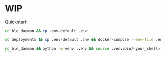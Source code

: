 # WIP
Quickstart:
```bash
cd ble_daemon && cp .env-default .env
```
```bash
cd deployments && cp .env-default .env && docker-compose --env-file .env up -d
```
````bash
cd ble_daemon && python -m venv .venv && source .venv/bin/<your_shell> && python bluetooth_cmd_daemon.py & bluetooth_discovery_daemon.py
```